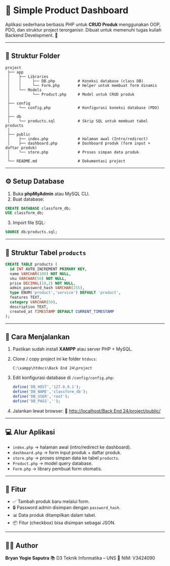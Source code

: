 # 📘 Simple Product Dashboard

Aplikasi sederhana berbasis PHP untuk **CRUD Produk** menggunakan OOP, PDO, dan struktur project terorganisir.
Dibuat untuk memenuhi tugas kuliah Backend Development. 🚀

---

## 📂 Struktur Folder

```
project
 ├── app
 │    ├── Libraries
 │    │     ├── DB.php          # Koneksi database (class DB)
 │    │     └── Form.php        # Helper untuk membuat form dinamis
 │    └── Models
 │          └── Product.php     # Model untuk CRUD produk
 │
 ├── config
 │    └── config.php            # Konfigurasi koneksi database (PDO)
 │
 ├── db
 │    └── products.sql          # Skrip SQL untuk membuat tabel products
 │
 ├── public
 │    ├── index.php             # Halaman awal (Intro/redirect)
 │    ├── dashboard.php         # Dashboard produk (form input + daftar produk)
 │    └── store.php             # Proses simpan data produk
 │
 └── README.md                  # Dokumentasi project
```

---

## ⚙️ Setup Database

1. Buka **phpMyAdmin** atau MySQL CLI.
2. Buat database:

```sql
CREATE DATABASE classform_db;
USE classform_db;
```

3. Import file SQL:

```sql
SOURCE db/products.sql;
```

---

## 📑 Struktur Tabel `products`

```sql
CREATE TABLE products (
  id INT AUTO_INCREMENT PRIMARY KEY,
  name VARCHAR(100) NOT NULL,
  sku VARCHAR(50) NOT NULL,
  price DECIMAL(10,2) NOT NULL,
  admin_password_hash VARCHAR(255),
  type ENUM('product','service') DEFAULT 'product',
  features TEXT,
  category VARCHAR(50),
  description TEXT,
  created_at TIMESTAMP DEFAULT CURRENT_TIMESTAMP
);
```

---

## 🚀 Cara Menjalankan

1. Pastikan sudah install **XAMPP** atau server PHP + MySQL.

2. Clone / copy project ini ke folder `htdocs`:

   ```
   C:\xampp\htdocs\Back End 24\project
   ```

3. Edit konfigurasi database di `/config/config.php`:

   ```php
   define('DB_HOST','127.0.0.1');
   define('DB_NAME','classform_db');
   define('DB_USER','root');
   define('DB_PASS','');
   ```

4. Jalankan lewat browser:
   🔗 [http://localhost/Back End 24/project/public/](http://localhost/Back%20End%2024/project/public/)

---

## 💻 Alur Aplikasi

* `index.php` → halaman awal (intro/redirect ke dashboard).
* `dashboard.php` → form input produk + daftar produk.
* `store.php` → proses simpan data ke tabel `products`.
* `Product.php` → model query database.
* `Form.php` → library pembuat form otomatis.

---

## 📝 Fitur

* ✅ Tambah produk baru melalui form.
* 🔒 Password admin disimpan dengan `password_hash`.
* 📊 Data produk ditampilkan dalam tabel.
* 📦 Fitur (checkbox) bisa disimpan sebagai JSON.

---

## 👨‍💻 Author

**Bryan Yogie Saputra**
📚 D3 Teknik Informatika – UNS
📌 NIM: V3424090
